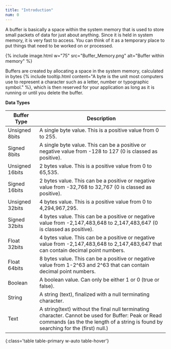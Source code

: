 ```yaml
---
title: "Introduction"
num: 0
---
```


A buffer is basically a space within the system memory that is used to store small packets of data for just about anything. Since it is held in system memory, it is very fast to access. You can think of it as a temporary place to put things that need to be worked on or processed.

{% include image.html w="75" src="Buffer_Memory.png" alt="Buffer within memory" %}

Buffers are created by allocating a space in the system memory, calculated in bytes {% include tooltip.html content="A byte is the unit most computers use to represent a character such as a letter, number or typographic symbol." %}, which is then reserved for your application as long as it is running or until you delete the buffer.

**Data Types** 

| Buffer Type | Description | 
|-------|--------
| Unsigned 8bits | A single byte value. This is a positive value from 0 to 255.
| Signed 8bits | A single byte value. This can be a positive or negative value from -128 to 127 (0 is classed as positive).
| Unsigned 16bits | 2 bytes value. This is a positive value from 0 to 65,535.
| Signed 16bits | 2 bytes value. This can be a positive or negative value from -32,768 to 32,767 (0 is classed as positive).
| Unsigned 32bits | 4 bytes value. This is a positive value from 0 to 4,294,967,295.
| Signed 32bits | 4 bytes value. This can be a positive or negative value from -2,147,483,648 to 2,147,483,647 (0 is classed as positive).
| Float 32bits | 4 bytes value. This can be a positive or negative value from -2,147,483,648 to 2,147,483,647 that can contain decimal point numbers.
| Float 64bits |8 bytes value. This can be a positive or negative value from 1-2^63 and 2^63 that can contain decimal point numbers.
| Boolean | A boolean value. Can only be either 1 or 0 (true or false).
| String | A string (text), finalized with a null terminating character.
| Text | A string(text) without the final null terminating character. Cannot be used for Buffer: Peak or Read commands (as the the length of a string is found by searching for the (first) null.)
{:class='table table-primary w-auto table-hover'}









